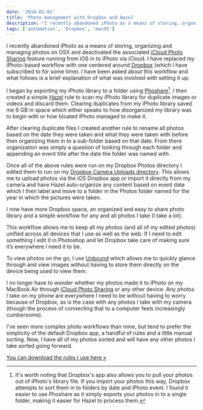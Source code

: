 ```yaml
---
date: '2014-02-03'
title: 'Photo management with Dropbox and Hazel'
description: "I recently abandoned iPhoto as a means of storing, organizing and managing photos on OSX and deactivated the associated iCloud Photo Sharing feature running from iOS in to iPhoto via iCloud."
tags: ['automation', 'Dropbox', 'macOS']
---
```


I recently abandoned iPhoto as a means of storing, organizing and managing photos on OSX and deactivated the associated [iCloud Photo Sharing](http://www.apple.com/icloud/icloud-photo-sharing.html 'iCloud Photo Sharing') feature running from iOS in to iPhoto via iCloud.<!-- excerpt --> I have replaced my iPhoto-based workflow with one centered around [Dropbox](http://dropbox.com) (which I have subscribed to for some time). I have been asked about this workflow and what follows is a brief explanation of what was involved with setting it up:

I began by exporting my iPhoto library to a folder using [Phoshare](http://code.google.com/p/phoshare/)[^iphoto]. I then created a simple [Hazel](http://www.noodlesoft.com/hazel.php) rule to scan my iPhoto library for duplicate images or videos and discard them. Clearing duplicates from my iPhoto library saved me 6 GB in space which either speaks to how disorganized my library was to begin with or how bloated iPhoto managed to make it.

After clearing duplicate files I created another rule to rename all photos based on the date they were taken and what they were taken with before then organizing them in to a sub-folder based on that date. From there organization was simply a question of looking through each folder and appending an event title after the date the folder was named with.

Once all of the above rules were run on my Dropbox Photos directory I edited them to run on my [Dropbox Camera Uploads directory](https://www.dropbox.com/help/289/en 'How do I use Camera Upload?'). This allows me to upload photos via the iOS Dropbox app or import it directly from my camera and have Hazel auto-organize any content based on event date which I then label and move to a folder in the Photos folder named for the year in which the pictures were taken.

I now have more Dropbox space, an organized and easy to share photo library and a simple workflow for any and all photos I take (I take a lot).

This workflow allows me to keep all my photos (and all of my edited photos) unified across all devices that I use as well as the web. If I need to edit something I edit it in Photoshop and let Dropbox take care of making sure it’s everywhere I need it to be.

To view photos on the go, I use [Unbound](http://unboundapp.com 'Unbound') which allows me to quickly glance through and view images without having to store them directly on the device being used to view them.

I no longer have to wonder whether my photos made it to iPhoto on my MacBook Air through [iCloud Photo Sharing](http://www.apple.com/icloud/icloud-photo-sharing.html 'iCloud Photo Sharing') or any other device. Any photos I take on my phone are everywhere I need to be without having to worry because of Dropbox, as is the case with any photos I take with my camera (though the process of connecting that to a computer feels increasingly cumbersome).

I've seen more complex photo workflows than mine, but tend to prefer the simplicity of the default Dropbox app, a handful of rules and a little manual sorting. Now, I have all of my photos sorted and will have any other photos I take sorted going forward.

[You can download the rules I use here »](https://d.pr/m2tV 'Hazel rules for Dropbox Camera Uploads')

[^iphoto]: It's worth noting that Dropbox's app also allows you to pull your photos out of iPhoto's library file. If you import your photos this way, Dropbox attempts to sort them in to folders by date and iPhoto event. I found it easier to use Phoshare as it simply exports your photos in to a single folder, making it easier for Hazel to process them.
